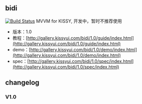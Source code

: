 ## bidi

[![Build Status](https://travis-ci.org/shepherdwind/bidi.png?branch=master)](https://travis-ci.org/shepherdwind/bidi)
MVVM for KISSY, 开发中，暂时不推荐使用

* 版本：1.0
* 教程：[http://gallery.kissyui.com/bidi/1.0/guide/index.html](http://gallery.kissyui.com/bidi/1.0/guide/index.html)
* demo：[http://gallery.kissyui.com/bidi/1.0/demo/index.html](http://gallery.kissyui.com/bidi/1.0/demo/index.html)
* spec：[http://gallery.kissyui.com/bidi/1.0/spec/index.html](http://gallery.kissyui.com/bidi/1.0/spec/index.html)

## changelog

### V1.0


